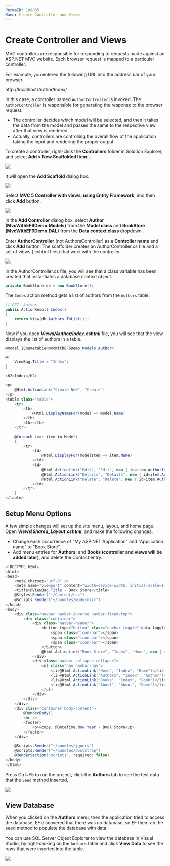 ```yaml
---
PermaID: 100005
Name: Create Controller and Views
---
```


# Create Controller and Views

MVC controllers are responsible for responding to requests made against an ASP.NET MVC website. Each browser request is mapped to a particular controller. 

For example, you entered the following URL into the address bar of your browser.

http://localhost/Author/Index/

In this case, a controller named `AuthorController` is invoked. The `AuthorController` is responsible for generating the response to the browser request.

 - The controller decides which model will be selected, and then it takes the data from the model and passes the same to the respective view after that view is rendered. 
 - Actually, controllers are controlling the overall flow of the application taking the input and rendering the proper output.

To create a controller, right-click the **Controllers** folder in Solution Explorer, and select **Add > New Scaffolded Item...**

<img src="https://raw.githubusercontent.com/zzzprojects/learn-orm/master/mvc-with-entity-framework-6/images/create-controller-1.png">

It will open the **Add Scaffold** dialog box. 

<img src="https://raw.githubusercontent.com/zzzprojects/learn-orm/master/mvc-with-entity-framework-6/images/create-controller-2.png">

Select **MVC 5 Controller with views, using Entity Framework**, and then click **Add** button.

<img src="https://raw.githubusercontent.com/zzzprojects/learn-orm/master/mvc-with-entity-framework-6/images/create-controller-3.png">

In the **Add Controller** dialog box, select **Author (MvcWithEF6Demo.Models)** from the **Model class** and **BookStore (MvcWithEF6Demo.DAL)** from the **Data context class** dropdown.

Enter **AuthorController** (not AuthorsController) as a **Controller name** and click **Add** button. The scaffolder creates an AuthorController.cs file and a set of views (.cshtml files) that work with the controller. 

<img src="https://raw.githubusercontent.com/zzzprojects/learn-orm/master/mvc-with-entity-framework-6/images/create-controller-4.png">

In the AuthorController.cs file, you will see that a class variable has been created that instantiates a database context object.

```csharp
private BookStore db = new BookStore();
```

The `Index` action method gets a list of authors from the `Authors` table.

```csharp
// GET: Author
public ActionResult Index()
{
    return View(db.Authors.ToList());
}
```

Now if you open ***Views/Author/Index.cshtml*** file, you will see that the view displays the list of authors in a table.

```csharp
@model IEnumerable<MvcWithEF6Demo.Models.Author>

@{
    ViewBag.Title = "Index";
}

<h2>Index</h2>

<p>
    @Html.ActionLink("Create New", "Create")
</p>
<table class="table">
    <tr>
        <th>
            @Html.DisplayNameFor(model => model.Name)
        </th>
        <th></th>
    </tr>

    @foreach (var item in Model) 
    {
        <tr>
            <td>
                @Html.DisplayFor(modelItem => item.Name)
            </td>
            <td>
                @Html.ActionLink("Edit", "Edit", new { id=item.AuthorId }) |
                @Html.ActionLink("Details", "Details", new { id=item.AuthorId }) |
                @Html.ActionLink("Delete", "Delete", new { id=item.AuthorId })
            </td>
        </tr>
    }
</table>

```

## Setup Menu Options

A few simple changes will set up the site menu, layout, and home page. Open ***Views\Shared\_Layout.cshtml***, and make the following changes.

 - Change each occurrence of "My ASP.NET Application" and "Application name" to "Book Store".
 - Add menu entries for **Authors**, and **Books (controller and views will be added later)**, and delete the Contact entry.

```csharp
<!DOCTYPE html>
<html>
<head>
    <meta charset="utf-8" />
    <meta name="viewport" content="width=device-width, initial-scale=1.0">
    <title>@ViewBag.Title - Book Store</title>
    @Styles.Render("~/Content/css")
    @Scripts.Render("~/bundles/modernizr")
</head>
<body>
    <div class="navbar navbar-inverse navbar-fixed-top">
        <div class="container">
            <div class="navbar-header">
                <button type="button" class="navbar-toggle" data-toggle="collapse" data-target=".navbar-collapse">
                    <span class="icon-bar"></span>
                    <span class="icon-bar"></span>
                    <span class="icon-bar"></span>
                </button>
                @Html.ActionLink("Book Store", "Index", "Home", new { area = "" }, new { @class = "navbar-brand" })
            </div>
            <div class="navbar-collapse collapse">
                <ul class="nav navbar-nav">
                    <li>@Html.ActionLink("Home", "Index", "Home")</li>
                    <li>@Html.ActionLink("Authors", "Index", "Author")</li>
                    <li>@Html.ActionLink("Books", "Index", "Book")</li>
                    <li>@Html.ActionLink("About", "About", "Home")</li>
                </ul>
            </div>
        </div>
    </div>
    <div class="container body-content">
        @RenderBody()
        <hr />
        <footer>
            <p>&copy; @DateTime.Now.Year - Book Store</p>
        </footer>
    </div>

    @Scripts.Render("~/bundles/jquery")
    @Scripts.Render("~/bundles/bootstrap")
    @RenderSection("scripts", required: false)
</body>
</html>
```

Press Ctrl+F5 to run the project, click the **Authors** tab to see the test data that the `Seed` method inserted.

<img src="https://raw.githubusercontent.com/zzzprojects/learn-orm/master/mvc-with-entity-framework-6/images/create-controller-5.png">

## View Database

When you clicked on the **Authors** menu, then the application tried to access the database, EF discovered that there was no database, so EF then ran the seed method to populate the database with data.

You can use SQL Server Object Explorer to view the database in Visual Studio, by right-clicking on the `Authors` table and click **View Data** to see the rows that were inserted into the table.

<img src="https://raw.githubusercontent.com/zzzprojects/learn-orm/master/mvc-with-entity-framework-6/images/create-controller-6.png">
